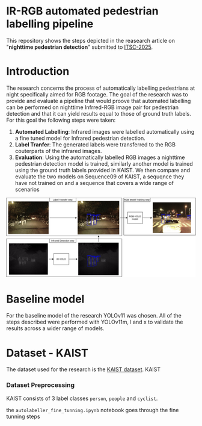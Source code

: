# IR-RGB automated pedestrian labelling pipeline

This repository shows the steps depicted in the reasearch article on "**nighttime pedestrian detection**" submitted to [ITSC-2025](https://ieee-itsc.org/2025/).

# Introduction

The research concerns the process of automatically labelling pedestrians at night specifically aimed for RGB footage. The goal of the research was to provide and evaluate a pipeline that would proove that automated labelling can be performed on nighttime Infrred-RGB image pair for pedestrian detection and that it can yield results equal to those of ground truth labels. For this goal the following steps were taken:

1) **Automated Labelling**: Infrared images were labelled automatically using a fine tuned model for Infrared pedestrian detection.
2) **Label Tranfer**: The generated labels were transferred to the RGB couterparts of the infrared images.
3) **Evaluation**: Using the automatically labelled RGB images a nighttime pedestrian detection model is trained, similarly another model is trained using the ground truth labels provided in KAIST. We then compare and evaluate the two models on Sequence09 of KAIST, a sequqnce they have not trained on and a sequence that covers a wide range of scenarios 

<img src="./readme_resources/thesis_architecture.drawio.png" />



# Baseline model

For the baseline model of the research YOLOv11 was chosen. 
All of the steps described were performed with YOLOv11m, l and x to validate the results across a wider range of models.


# Dataset - KAIST

The dataset used for the research is the [KAIST dataset](https://soonminhwang.github.io/rgbt-ped-detection/). 
KAIST 



### Dataset Preprocessing

KAIST consists of 3 label classes `person`, `people` and `cyclist`. 

the `autolabeller_fine_tunning.ipynb` notebook goes through the fine tunning steps






















